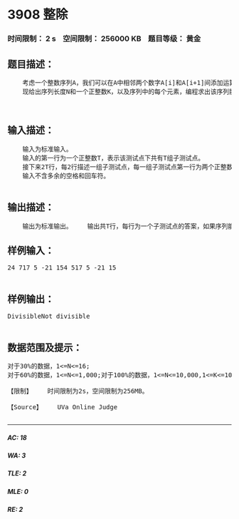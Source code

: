 # 3908 整除   
### 时间限制： 2 s&nbsp;&nbsp;&nbsp;&nbsp;空间限制： 256000 KB&nbsp;&nbsp;&nbsp;&nbsp;题目等级： 黄金  
## 题目描述：  

<pre>
    考虑一个整数序列A，我们可以在A中相邻两个数字A[i]和A[i+1]间添加运算符“+”或“-”，使得该序列组成一个算式，比如，当A=｛17，5，-21，15｝时，可以添加运算符组成下列8个等式：17 + 5 + -21 + 15 = 1617 + 5 + -21 - 15 = -1417 + 5 - -21 + 15 = 5817 + 5 - -21 - 15 = 2817 - 5 + -21 + 15 = 617 - 5 + -21 - 15 = -2417 - 5 - -21 + 15 = 4817 - 5 - -21 - 15 = 18    我们称一个这样的整数序列能被K整除，当且仅当在该序列中添加运算符“+”和“-”，使得得到算式的得数能被K整除。比方说，上述序列能被7整除，却不能被5整除（因为没有任何一个添加方式能够使得其能够被5整除）。  
    现给出序列长度N和一个正整数K，以及序列中的每个元素，编程求出该序列能否被K整除。  
  

</pre>
  
  
## 输入描述：  

<pre>
    输入为标准输入。  
    输入的第一行为一个正整数T，表示该测试点下共有T组子测试点。  
    接下来2T行，每2行描述一组子测试点，每一组子测试点第一行为两个正整数N和K，意义如题目描述所示；第2行为N个整数，描述序列A，每两个整数用一个空格隔开，第i个整数表示序列A中的第i个元素。  
    输入不含多余的空格和回车符。  

</pre>
  
  
## 输出描述：  

<pre>
    输出为标准输出。    输出共T行，每行为一个子测试点的答案，如果序列能被K整除，输出“Divisible”，若不能，输出“Not divisible”。（所有输出均不含双引号）    输出不要包含多余的空格与回车符。
</pre>
  
  
## 样例输入：  

<pre>
24 717 5 -21 154 517 5 -21 15  

</pre>
  
  
## 样例输出：  

<pre>
DivisibleNot divisible  

</pre>
  
  
## 数据范围及提示：  

<pre>
对于30%的数据，1<=N<=16;  
对于60%的数据，1<=N<=1,000;对于100%的数据，1<=N<=10,000,1<=K<=100,|Ai|<=10,000,1<=T<=20。【评分方式】    如果你的输出与标准输出完全一致，则得到该测试点的全部分数，任意一组子测试点的答案错误都会导致该测试点不得分。  
  
【限制】    时间限制为2s，空间限制为256MB。  
  
【Source】    UVa Online Judge  

</pre>
  
  
***  

##### AC: 18  
##### WA: 3  
##### TLE: 2  
##### MLE: 0  
##### RE: 2  
